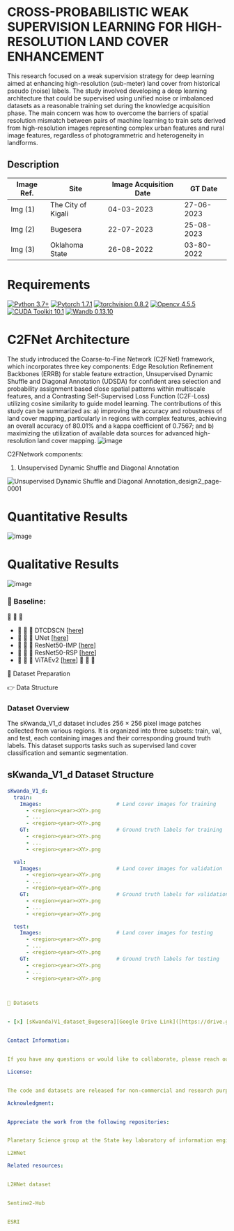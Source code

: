  # CROSS-PROBABILISTIC WEAK SUPERVISION LEARNING FOR HIGH-RESOLUTION LAND COVER ENHANCEMENT 
This research focused on a weak supervision strategy for deep learning aimed at enhancing high-resolution (sub-meter) land cover from historical pseudo (noise) labels. The study involved developing a deep learning architecture that could be supervised
using unified noise or imbalanced datasets as a reasonable training set during the knowledge acquisition phase. The main concern was how to overcome the barriers of spatial resolution mismatch between pairs of
machine learning to train sets derived from high-resolution images representing complex urban features and rural image features, regardless of photogrammetric and heterogeneity in landforms.

## Description


| Image Ref. |      Site     | Image Acquisition Date  |   GT Date   |
| ---------- | ------------- | ----------- | ------------ | 
|   Img (1)  |   The City of Kigali  |  04-03-2023 |  27-06-2023 |
|   Img (2)  |      Bugesera        |  22-07-2023  |  25-08-2023  |  
|   Img (3)  |   Oklahoma State    |  26-08-2022  |  03-80-2022  |  


# Requirements 


[![Python 3.7+](https://img.shields.io/badge/Python-3.7+-blue.svg)](https://www.python.org/downloads/release/python-376/) 
[![Pytorch 1.7.1](https://img.shields.io/badge/Pytorch-1.7.1-blue.svg)](https://pytorch.org/get-started/previous-versions/)
[![torchvision 0.8.2](https://img.shields.io/badge/torchvision-0.8.2-blue.svg)](https://pypi.org/project/torchvision/0.8.2/)
[![Opencv 4.5.5](https://img.shields.io/badge/Opencv-4.5.5-blue.svg)](https://opencv.org/opencv-4-5-5/)
[![CUDA Toolkit 10.1](https://img.shields.io/badge/CUDA-10.1-blue.svg)](https://developer.nvidia.com/cuda-10.1-download-archive-base)
[![Wandb 0.13.10](https://img.shields.io/badge/Wandb-0.13.10-blue.svg)](https://pypi.org/project/wandb/)


# C2FNet Architecture

The study introduced the Coarse-to-Fine Network (C2FNet) framework, which incorporates three key components: Edge Resolution Refinement Backbones (ERRB) for stable feature extraction, Unsupervised Dynamic Shuffle and Diagonal Annotation (UDSDA) for confident area selection and probability assignment based close spatial patterns within multiscale features, and a Contrasting Self-Supervised Loss Function (C2F-Loss) utilizing cosine similarity to guide model learning. The contributions of this study can be summarized as: a) improving the accuracy and robustness of land cover mapping, particularly in regions with complex features, achieving an overall accuracy of 80.01% and a kappa coefficient of 0.7567; and b) maximizing the utilization of available data sources for advanced high-resolution land cover mapping. 
![image](https://github.com/user-attachments/assets/3e163c08-adcd-47ed-9384-504fdadf38f7)

C2FNetwork components:
1. Unsupervised Dynamic Shuffle and Diagonal Annotation
   
![Unsupervised Dynamic Shuffle and Diagonal Annotation_design2_page-0001](https://github.com/user-attachments/assets/d5fcada2-69cc-4545-8aa4-332b9c762795)


# Quantitative Results

![image](https://github.com/user-attachments/assets/64e7d529-28c5-49df-9639-8c562fcab3f2)

# Qualitative Results
![image](https://github.com/user-attachments/assets/8b8f1148-e7b7-46ad-bf9b-31f2b3340ebd)

### 🔭 Baseline:

📖 📖 📖 
- :open_book:	:open_book:	 :open_book: DTCDSCN [[here](https://www.sciencedirect.com/science/article/abs/pii/S0924271622002180)]
- :open_book:	:open_book:	 :open_book: UNet [[here](https://www.int-arch-photogramm-remote-sens-spatial-inf-sci.net/XLIV-4-W3-2020/215/2020/)]
- :open_book:	:open_book:	 :open_book: ResNet50-IMP [[here](https://openaccess.thecvf.com/content_cvpr_2016/papers/He_Deep_Residual_Learning_CVPR_2016_paper.pdf)]
- :open_book:	:open_book:	 :open_book: ResNet50-RSP [[here](https://ieeexplore.ieee.org/abstract/document/9782149)]
- :open_book:	:open_book:	 :open_book: ViTAEv2 [[here](https://arxiv.org/pdf/2202.10108.pdf)]
📖 📖 📖


💬 Dataset Preparation


👉 Data Structure
### Dataset Overview
The sKwanda_V1_d dataset includes 256 × 256 pixel image patches collected from various regions. It is organized into three subsets: train, val, and test, each containing images and their corresponding ground truth labels. This dataset supports tasks such as supervised land cover classification and semantic segmentation.
## sKwanda_V1_d Dataset Structure

```yaml
sKwanda_V1_d:
  train:
    Images:                        # Land cover images for training
      - <region><year><XY>.png
      - ...
      - <region><year><XY>.png
    GT:                            # Ground truth labels for training
      - <region><year><XY>.png
      - ...
      - <region><year><XY>.png

  val:
    Images:                        # Land cover images for validation
      - <region><year><XY>.png
      - ...
      - <region><year><XY>.png
    GT:                            # Ground truth labels for validation
      - <region><year><XY>.png
      - ...
      - <region><year><XY>.png

  test:
    Images:                        # Land cover images for testing
      - <region><year><XY>.png
      - ...
      - <region><year><XY>.png
    GT:                            # Ground truth labels for testing
      - <region><year><XY>.png
      - ...
      - <region><year><XY>.png



🚚 Datasets


- [x] [sKwanda)V1_dataset_Bugesera][Google Drive Link]([https://drive.google.com/file/d/1W-gnUU-AaYbJ8KMdfnbrI7ySHkiKjOvo/view?usp=drive_link](https://drive.google.com/file/d/1X_Fz7LQIeix3rV3K29FBfKiU1WMdROe-/view?usp=drive_link)


Contact Information:


If you have any questions or would like to collaborate, please reach out to me at aiboaz1896@gmail.com or feel free to make issues.

License: 


The code and datasets are released for non-commercial and research purposes only. For commercial purposes, please contact the authors.

Acknowledgment:


Appreciate the work from the following repositories:


Planetary Science group at the State key laboratory of information engineering in surveying, mapping and remote sensing of the Wuhan University 

L2HNet

Related resources:


L2HNet dataset


Sentine2-Hub


ESRI 
